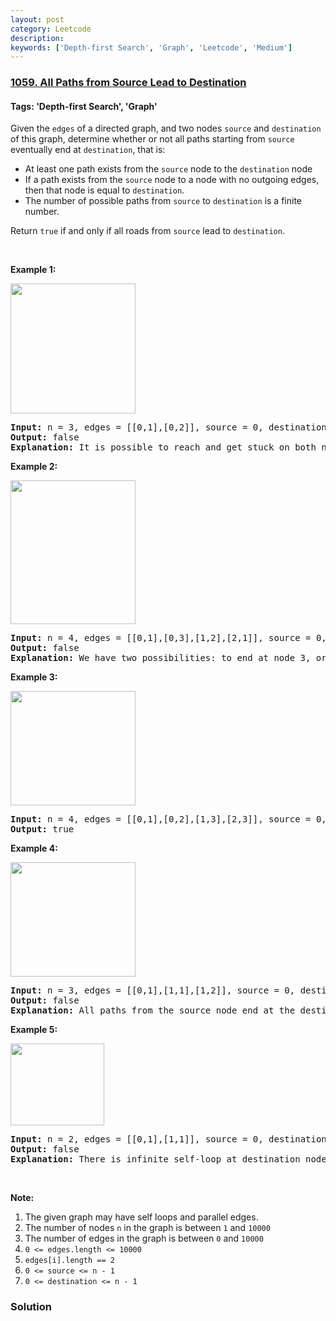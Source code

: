 ```yaml
---
layout: post
category: Leetcode
description: 
keywords: ['Depth-first Search', 'Graph', 'Leetcode', 'Medium']
---
```

### [1059. All Paths from Source Lead to Destination](https://leetcode.com/problems/all-paths-from-source-lead-to-destination)

#### Tags: 'Depth-first Search', 'Graph'

<div class="content__u3I1 question-content__JfgR"><div><p>Given the <code>edges</code> of a directed graph, and two nodes <code>source</code> and <code>destination</code> of this graph, determine whether or not all paths starting from <code>source</code> eventually end at <code>destination</code>, that is:</p>
<ul>
<li>At least one path exists from the <code>source</code> node to the <code>destination</code> node</li>
<li>If a path exists from the <code>source</code> node to a node with no outgoing edges, then that node is equal to <code>destination</code>.</li>
<li>The number of possible paths from <code>source</code> to <code>destination</code> is a finite number.</li>
</ul>
<p>Return <code>true</code> if and only if all roads from <code>source</code> lead to <code>destination</code>.</p>
<p> </p>
<p><strong>Example 1:</strong></p>
<p><img alt="" src="https://assets.leetcode.com/uploads/2019/03/16/485_example_1.png" style="width: 200px; height: 208px;"/></p>
<pre><strong>Input: </strong>n = 3, edges = <span id="example-input-1-2">[[0,1],[0,2]]</span>, source = <span id="example-input-1-3">0</span>, destination = 2
<strong>Output: </strong><span id="example-output-1">false</span>
<strong>Explanation: </strong>It is possible to reach and get stuck on both node 1 and node 2.
</pre>
<p><strong>Example 2:</strong></p>
<p><img alt="" src="https://assets.leetcode.com/uploads/2019/03/16/485_example_2.png" style="width: 200px; height: 230px;"/></p>
<pre><strong>Input: </strong>n = <span id="example-input-2-1">4</span>, edges = <span id="example-input-2-2">[[0,1],[0,3],[1,2],[2,1]]</span>, source = <span id="example-input-2-3">0</span>, destination = <span id="example-input-2-4">3</span>
<strong>Output: </strong><span id="example-output-2">false</span>
<strong>Explanation: </strong>We have two possibilities: to end at node 3, or to loop over node 1 and node 2 indefinitely.
</pre>
<p><strong>Example 3:</strong></p>
<p><img alt="" src="https://assets.leetcode.com/uploads/2019/03/16/485_example_3.png" style="width: 200px; height: 183px;"/></p>
<pre><strong>Input: </strong>n = <span id="example-input-3-1">4</span>, edges = <span id="example-input-3-2">[[0,1],[0,2],[1,3],[2,3]]</span>, source = <span id="example-input-3-3">0</span>, destination = <span id="example-input-3-4">3</span>
<strong>Output: </strong><span id="example-output-3">true</span>
</pre>
<p><strong>Example 4:</strong></p>
<p><img alt="" src="https://assets.leetcode.com/uploads/2019/03/16/485_example_4.png" style="width: 200px; height: 183px;"/></p>
<pre><strong>Input: </strong>n = <span id="example-input-4-1">3</span>, edges = <span id="example-input-4-2">[[0,1],[1,1],[1,2]]</span>, source = <span id="example-input-4-3">0</span>, destination = <span id="example-input-4-4">2</span>
<strong>Output: </strong><span id="example-output-4">false</span>
<strong>Explanation: </strong>All paths from the source node end at the destination node, but there are an infinite number of paths, such as 0-1-2, 0-1-1-2, 0-1-1-1-2, 0-1-1-1-1-2, and so on.
</pre>
<p><strong>Example 5:</strong></p>
<p><img alt="" src="https://assets.leetcode.com/uploads/2019/03/16/485_example_5.png" style="width: 150px; height: 131px;"/></p>
<pre><strong>Input: </strong>n = <span id="example-input-5-1">2</span>, edges = <span id="example-input-5-2">[[0,1],[1,1]]</span>, source = <span id="example-input-5-3">0</span>, destination = <span id="example-input-5-4">1</span>
<strong>Output: </strong><span id="example-output-5">false</span>
<strong>Explanation: </strong>There is infinite self-loop at destination node.
</pre>
<p> </p>
<p><strong>Note:</strong></p>
<ol>
<li><italic>The given graph may have self loops and parallel edges.</italic></li>
<li>The number of nodes <code>n</code> in the graph is between <code>1</code> and <code>10000</code></li>
<li>The number of edges in the graph is between <code>0</code> and <code>10000</code></li>
<li><code>0 &lt;= edges.length &lt;= 10000</code></li>
<li><code>edges[i].length == 2</code></li>
<li><code>0 &lt;= source &lt;= n - 1</code></li>
<li><code>0 &lt;= destination &lt;= n - 1</code></li>
</ol>
</div></div>

### Solution
